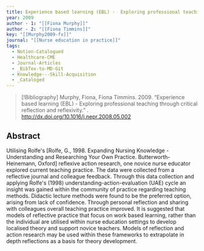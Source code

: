 ```yaml
---
title: Experience based learning (EBL) -  Exploring professional teaching through critical reflection and reflexivity
year: 2009
author - 1: "[[Fiona Murphy]]"
author - 2: "[[Fiona Timmins]]"
key: "[[Murphy2009-fx]]"
journal: "[[Nurse education in practice]]"
tags:
  - Notion-Catalogued
  - Healthcare-CME
  - Journal-Articles
  - _BibTex-to-MD-Git
  - Knowledge---Skill-Acquisition
  - _Cataloged
---
```


> [!Bibliography]
> Murphy, Fiona, Fiona Timmins. 2009. “Experience based learning (EBL) -  Exploring professional teaching through critical reflection and reflexivity.” . http://dx.doi.org/10.1016/j.nepr.2008.05.002

## Abstract
Utilising Rolfe's [Rolfe, G., 1998. Expanding Nursing Knowledge -  Understanding and Researching Your Own Practice. Butterworth-Heinemann, Oxford] reflexive action research, one novice nurse educator explored current teaching practice. The data were collected from a reflective journal and colleague feedback. Through this data collection and applying Rolfe's (1998) understanding-action-evaluation (UAE) cycle an insight was gained within the community of practice regarding teaching methods. Didactic lecture methods were found to be the preferred option, arising from lack of confidence. Through personal reflection and sharing with colleagues overall teaching practice improved. It is suggested that models of reflective practice that focus on work based learning, rather than the individual are utilised within nurse education settings to develop localised theory and support novice teachers. Models of reflection and action research may be used within these frameworks to extrapolate in depth reflections as a basis for theory development.